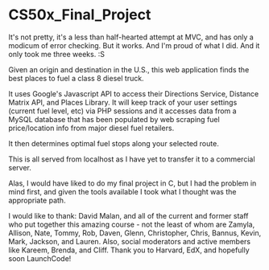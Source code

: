 # CS50x_Final_Project

It's not pretty, it's a less than half-hearted attempt at MVC, and has only a modicum of error checking.  But it works.  And I'm proud of what I did.  And it only took me three weeks.  :S

Given an origin and destination in the U.S., this web application finds the best places to fuel a class 8 diesel truck.

It uses Google's Javascript API to access their Directions Service, Distance Matrix API, and Places Library.  It will keep track of your user settings (current fuel level, etc) via PHP sessions and it accesses data from a MySQL database that has been populated by web scraping fuel price/location info from major diesel fuel retailers.

It then determines optimal fuel stops along your selected route.

This is all served from localhost as I have yet to transfer it to a commercial server.

Alas, I would have liked to do my final project in C, but I had the problem in mind first, and given the tools available I took what I thought was the appropriate path.

I would like to thank:
David Malan, and all of the current and former staff who put together this amazing course - not the least of whom are Zamyla, Allison, Nate, Tommy, Rob, Daven, Glenn, Christopher, Chris, Bannus, Kevin, Mark, Jackson, and Lauren.
Also, social moderators and active members like Kareem, Brenda, and Cliff.
Thank you to Harvard, EdX, and hopefully soon LaunchCode!

